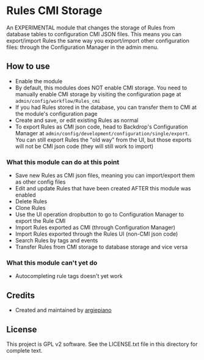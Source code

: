 # Rules CMI Storage

An EXPERIMENTAL module that changes the storage of Rules from database tables to configuration CMI
JSON files. This means you can export/import Rules the same way you export/import other 
configuration files: through the Configuration Manager in the admin menu.

## How to use
- Enable the module
- By default, this modules does NOT enable CMI storage. You need to manually enable CMI storage by visiting the configuration page at `admin/config/workflow/Rules_cmi`
- If you had Rules stored in the database, you can transfer them to CMI at the module's configuration page
- Create and save, or edit existing Rules as normal
- To export Rules as CMI json code, head to Backdrop's Configuration Manager at `admin/config/development/configuration/single/export`. You can still export Rules the "old way" from the UI, but those exports will not be CMI json code (they will still work to import)

### What this module can do at this point
- Save new Rules as CMI json files, meaning you can import/export them as other config files
- Edit and update Rules that have been created AFTER this module was enabled
- Delete Rules
- Clone Rules
- Use the UI operation dropbutton to go to Configuration Manager to export the Rule CMI
- Import Rules exported as CMI (through Configuration Manager)
- Import Rules exported through the Rules UI (non-CMI json code) 
- Search Rules by tags and events
- Transfer Rules from CMI storage to database storage and vice versa

### What this module can't yet do
- Autocompleting rule tags doesn't yet work

## Credits
- Created and maintained by [argiepiano](https://github.com/argiepiano)

## License
This project is GPL v2 software. 
See the LICENSE.txt file in this directory for complete text.
